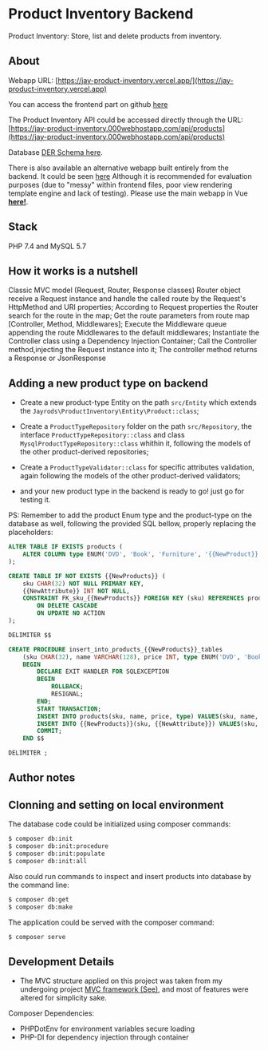 # Product Inventory Backend

Product Inventory: Store, list and delete products from inventory.

## About

Webapp URL: [https://jay-product-inventory.vercel.app/](https://jay-product-inventory.vercel.app)

You can access the frontend part on github [here](https://github.com/Jadersonrilidio/product-inventory-frontend)

The Product Inventory API could be accessed directly through the URL: [https://jay-product-inventory.000webhostapp.com/api/products](https://jay-product-inventory.000webhostapp.com/api/products)

Database [DER Schema here](https://github.com/Jadersonrilidio/product-inventory-backend/blob/master/resources/img/porduct_inventory_DER.png).

There is also available an alternative webapp built entirely from the backend. It could be seen [here](https://jay-product-inventory.000webhostapp.com) Although it is recommended for evaluation purposes (due to "messy" within frontend files, poor view rendering template engine and lack of testing). Please use the main webapp in Vue **[here!](https://jay-product-inventory.vercel.app)**.

## Stack

PHP 7.4 and MySQL 5.7


## How it works is a nutshell

Classic MVC model (Request, Router, Response classes)
Router object receive a Request instance and handle the called route by the Request's HttpMethod and URI properties;
According to Request properties the Router search for the route in the map;
Get the route parameters from route map [Controller, Method, Middlewares];
Execute the Middleware queue appending the route Middlewares to the default middlewares;
Instantiate the Controller class using a Dependency Injection Container;
Call the Controller method,injecting the Request instance into it;
The controller method returns a Response or JsonResponse


## Adding a new product type on backend

- Create a new product-type Entity on the path `src/Entity` which extends the `Jayrods\ProductInventory\Entity\Product::class`;

- Create a `ProductTypeRepository` folder on the path `src/Repository`, the interface `ProductTypeRepository::class` and class `MysqlProductTypeRepository::class` whithin it, following the models of the other product-derived repositories;

- Create a `ProductTypeValidator::class` for specific attributes validation, again following the models of the other product-derived validators;

- and your new product type in the backend is ready to go! just go for testing it.

PS: Remember to add the product Enum type and the product-type on the database as well, following the provided SQL bellow, properly replacing the placeholders:

```sql
ALTER TABLE IF EXISTS products (
    ALTER COLUMN type ENUM('DVD', 'Book', 'Furniture', '{{NewProduct}}') NOT NULL
);

CREATE TABLE IF NOT EXISTS {{NewProducts}} (
    sku CHAR(32) NOT NULL PRIMARY KEY,
    {{NewAttribute}} INT NOT NULL,
    CONSTRAINT FK_sku_{{NewProducts}} FOREIGN KEY (sku) REFERENCES products(sku)
        ON DELETE CASCADE
        ON UPDATE NO ACTION
);

DELIMITER $$

CREATE PROCEDURE insert_into_products_{{NewProducts}}_tables
    (sku CHAR(32), name VARCHAR(128), price INT, type ENUM('DVD', 'Book', 'Furniture'), {{NewAttribute}} INT)
    BEGIN
        DECLARE EXIT HANDLER FOR SQLEXCEPTION
        BEGIN
            ROLLBACK;
            RESIGNAL;
        END;
        START TRANSACTION;
        INSERT INTO products(sku, name, price, type) VALUES(sku, name, price, type);
        INSERT INTO {{NewProducts}}(sku, {{NewAttribute}}) VALUES(sku, {{NewAttribute}});
        COMMIT;
    END $$

DELIMITER ;
```


## Author notes

## Clonning and setting on local environment


The database code could be initialized using composer commands:

```sh
$ composer db:init
$ composer db:init:procedure
$ composer db:init:populate
$ composer db:init:all
```

Also could run commands to inspect and insert products into database by the command line:

```sh
$ composer db:get
$ composer db:make
```

The application could be served with the composer command:

```sh
$ composer serve
```

## Development Details

- The MVC structure applied on this project was taken from my undergoing project [MVC framework (See)](https://github.com/Jadersonrilidio/mvc-framework), and most of features were altered for simplicity sake.

Composer Dependencies:
- PHPDotEnv for environment variables secure loading
- PHP-DI for dependency injection through container